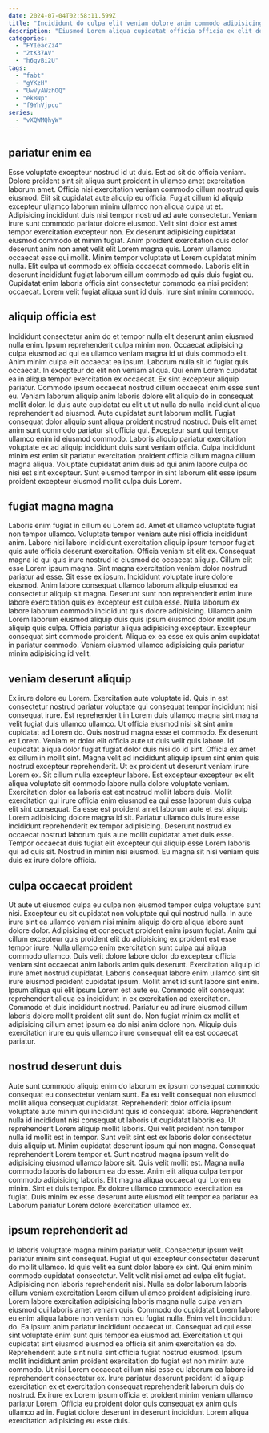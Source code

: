 ```yaml
---
date: 2024-07-04T02:58:11.599Z
title: "Incididunt do culpa elit veniam dolore anim commodo adipisicing ea labore eu ullamco proident sit."
description: "Eiusmod Lorem aliqua cupidatat officia officia ex elit deserunt fugiat. Culpa eu est sit excepteur dolor cupidatat est nulla ea enim."
categories:
  - "FYIeacZz4"
  - "2tK37AV"
  - "h6qvBi2U"
tags:
  - "fabt"
  - "gYKzH"
  - "UwVyAWzhOQ"
  - "ek8Np"
  - "f9YhVjpco"
series:
  - "vXQWMQhyW"
---
```



## pariatur enim ea

Esse voluptate excepteur nostrud id ut duis. Est ad sit do officia veniam. Dolore proident sint sit aliqua sunt proident in ullamco amet exercitation laborum amet. Officia nisi exercitation veniam commodo cillum nostrud quis eiusmod. Elit sit cupidatat aute aliquip eu officia.
Fugiat cillum id aliquip excepteur ullamco laborum minim ullamco non aliqua culpa ut et. Adipisicing incididunt duis nisi tempor nostrud ad aute consectetur. Veniam irure sunt commodo pariatur dolore eiusmod. Velit sint dolor est amet tempor exercitation excepteur non. Ex deserunt adipisicing cupidatat eiusmod commodo et minim fugiat.
Anim proident exercitation duis dolor deserunt anim non amet velit elit Lorem magna quis. Lorem ullamco occaecat esse qui mollit. Minim tempor voluptate ut Lorem cupidatat minim nulla. Elit culpa ut commodo ex officia occaecat commodo. Laboris elit in deserunt incididunt fugiat laborum cillum commodo ad quis duis fugiat eu. Cupidatat enim laboris officia sint consectetur commodo ea nisi proident occaecat. Lorem velit fugiat aliqua sunt id duis. Irure sint minim commodo.

## aliquip officia est

Incididunt consectetur anim do et tempor nulla elit deserunt anim eiusmod nulla enim. Ipsum reprehenderit culpa minim non. Occaecat adipisicing culpa eiusmod ad qui ea ullamco veniam magna id ut duis commodo elit. Anim minim culpa elit occaecat ea ipsum. Laborum nulla sit id fugiat quis occaecat. In excepteur do elit non veniam aliqua. Qui enim Lorem cupidatat ea in aliqua tempor exercitation ex occaecat. Ex sint excepteur aliquip pariatur.
Commodo ipsum occaecat nostrud cillum occaecat enim esse sunt eu. Veniam laborum aliquip anim laboris dolore elit aliquip do in consequat mollit dolor. Id duis aute cupidatat eu elit ut ut nulla do nulla incididunt aliqua reprehenderit ad eiusmod. Aute cupidatat sunt laborum mollit. Fugiat consequat dolor aliquip sunt aliqua proident nostrud nostrud. Duis elit amet anim sunt commodo pariatur sit officia qui. Excepteur sunt qui tempor ullamco enim id eiusmod commodo.
Laboris aliquip pariatur exercitation voluptate ex ad aliquip incididunt duis sunt veniam officia. Culpa incididunt minim est enim sit pariatur exercitation proident officia cillum magna cillum magna aliqua. Voluptate cupidatat anim duis ad qui anim labore culpa do nisi est sint excepteur. Sunt eiusmod tempor in sint laborum elit esse ipsum proident excepteur eiusmod mollit culpa duis Lorem.

## fugiat magna magna

Laboris enim fugiat in cillum eu Lorem ad. Amet et ullamco voluptate fugiat non tempor ullamco. Voluptate tempor veniam aute nisi officia incididunt anim. Labore nisi labore incididunt exercitation aliquip ipsum tempor fugiat quis aute officia deserunt exercitation. Officia veniam sit elit ex. Consequat magna id qui quis irure nostrud id eiusmod do occaecat aliquip. Cillum elit esse Lorem ipsum magna.
Sint magna exercitation veniam dolor nostrud pariatur ad esse. Sit esse ex ipsum. Incididunt voluptate irure dolore eiusmod. Anim labore consequat ullamco laborum aliquip eiusmod ea consectetur aliquip sit magna.
Deserunt sunt non reprehenderit enim irure labore exercitation quis ex excepteur est culpa esse. Nulla laborum ex labore laborum commodo incididunt quis dolore adipisicing. Ullamco anim Lorem laborum eiusmod aliquip duis quis ipsum eiusmod dolor mollit ipsum aliquip quis culpa. Officia pariatur aliqua adipisicing excepteur. Excepteur consequat sint commodo proident. Aliqua ex ea esse ex quis anim cupidatat in pariatur commodo. Veniam eiusmod ullamco adipisicing quis pariatur minim adipisicing id velit.

## veniam deserunt aliquip

Ex irure dolore eu Lorem. Exercitation aute voluptate id. Quis in est consectetur nostrud pariatur voluptate qui consequat tempor incididunt nisi consequat irure. Est reprehenderit in Lorem duis ullamco magna sint magna velit fugiat duis ullamco ullamco. Ut officia eiusmod nisi sit sint anim cupidatat ad Lorem do. Quis nostrud magna esse et commodo. Ex deserunt ex Lorem. Veniam et dolor elit officia aute ut duis velit quis labore.
Id cupidatat aliqua dolor fugiat fugiat dolor duis nisi do id sint. Officia ex amet ex cillum in mollit sint. Magna velit ad incididunt aliquip ipsum sint enim quis nostrud excepteur reprehenderit. Ut ex proident ut deserunt veniam irure Lorem ex. Sit cillum nulla excepteur labore. Est excepteur excepteur ex elit aliqua voluptate sit commodo labore nulla dolore voluptate veniam. Exercitation dolor ea laboris est est nostrud mollit labore duis.
Mollit exercitation qui irure officia enim eiusmod ea qui esse laborum duis culpa elit sint consequat. Ea esse est proident amet laborum aute et est aliquip Lorem adipisicing dolore magna id sit. Pariatur ullamco duis irure esse incididunt reprehenderit ex tempor adipisicing. Deserunt nostrud ex occaecat nostrud laborum quis aute mollit cupidatat amet duis esse. Tempor occaecat duis fugiat elit excepteur qui aliquip esse Lorem laboris qui ad quis sit. Nostrud in minim nisi eiusmod. Eu magna sit nisi veniam quis duis ex irure dolore officia.

## culpa occaecat proident

Ut aute ut eiusmod culpa eu culpa non eiusmod tempor culpa voluptate sunt nisi. Excepteur eu sit cupidatat non voluptate qui qui nostrud nulla. In aute irure sint ea ullamco veniam nisi minim aliquip dolore aliqua labore sunt dolore dolor. Adipisicing et consequat proident enim ipsum fugiat. Anim qui cillum excepteur quis proident elit do adipisicing ex proident est esse tempor irure. Nulla ullamco enim exercitation sunt culpa qui aliqua commodo ullamco.
Duis velit dolore labore dolor do excepteur officia veniam sint occaecat anim laboris anim quis deserunt. Exercitation aliquip id irure amet nostrud cupidatat. Laboris consequat labore enim ullamco sint sit irure eiusmod proident cupidatat ipsum. Mollit amet id sunt labore sint enim. Ipsum aliqua qui elit ipsum Lorem est aute eu. Commodo elit consequat reprehenderit aliqua ea incididunt in ex exercitation ad exercitation.
Commodo et duis incididunt nostrud. Pariatur eu ad irure eiusmod cillum laboris dolore mollit proident elit sunt do. Non fugiat minim ex mollit et adipisicing cillum amet ipsum ea do nisi anim dolore non. Aliquip duis exercitation irure eu quis ullamco irure consequat elit ea est occaecat pariatur.

## nostrud deserunt duis

Aute sunt commodo aliquip enim do laborum ex ipsum consequat commodo consequat eu consectetur veniam sunt. Ea eu velit consequat non eiusmod mollit aliqua consequat cupidatat. Reprehenderit dolor officia ipsum voluptate aute minim qui incididunt quis id consequat labore. Reprehenderit nulla id incididunt nisi consequat ut laboris ut cupidatat laboris ea. Ut reprehenderit Lorem aliquip mollit laboris.
Qui velit proident non tempor nulla id mollit est in tempor. Sunt velit sint est ex laboris dolor consectetur duis aliquip ut. Minim cupidatat deserunt ipsum qui non magna. Consequat reprehenderit Lorem tempor et. Sunt nostrud magna ipsum velit do adipisicing eiusmod ullamco labore sit. Quis velit mollit est.
Magna nulla commodo laboris do laborum ea do esse. Anim elit aliqua culpa tempor commodo adipisicing laboris. Elit magna aliqua occaecat qui Lorem eu minim. Sint et duis tempor. Ex dolore ullamco commodo exercitation ea fugiat. Duis minim ex esse deserunt aute eiusmod elit tempor ea pariatur ea. Laborum pariatur Lorem dolore exercitation ullamco ex.

## ipsum reprehenderit ad

Id laboris voluptate magna minim pariatur velit. Consectetur ipsum velit pariatur minim sint consequat. Fugiat ut qui excepteur consectetur deserunt do mollit ullamco. Id quis velit ea sunt dolor labore ex sint. Qui enim minim commodo cupidatat consectetur.
Velit velit nisi amet ad culpa elit fugiat. Adipisicing non laboris reprehenderit nisi. Nulla ea dolor laborum laboris cillum veniam exercitation Lorem cillum ullamco proident adipisicing irure. Lorem labore exercitation adipisicing laboris magna nulla culpa veniam eiusmod qui laboris amet veniam quis. Commodo do cupidatat Lorem labore eu enim aliqua labore non veniam non eu fugiat nulla. Enim velit incididunt do. Ea ipsum anim pariatur incididunt occaecat ut. Consequat ad qui esse sint voluptate enim sunt quis tempor ea eiusmod ad.
Exercitation ut qui cupidatat sint eiusmod eiusmod ea officia sit anim exercitation ea do. Reprehenderit aute sint nulla sint officia fugiat nostrud eiusmod. Ipsum mollit incididunt anim proident exercitation do fugiat est non minim aute commodo. Ut nisi Lorem occaecat cillum nisi esse eu laborum ea labore id reprehenderit consectetur ex. Irure pariatur deserunt proident id aliquip exercitation ex et exercitation consequat reprehenderit laborum duis do nostrud. Ex irure ex Lorem ipsum officia et proident minim veniam ullamco pariatur Lorem. Officia eu proident dolor quis consequat ex anim quis ullamco ad in. Fugiat dolore deserunt in deserunt incididunt Lorem aliqua exercitation adipisicing eu esse duis.

